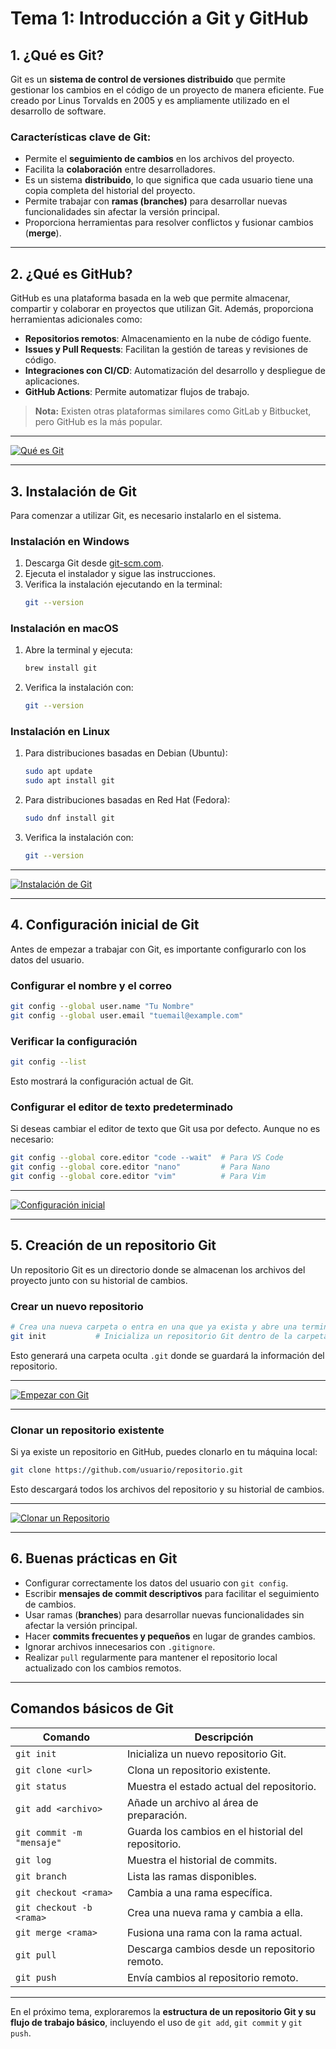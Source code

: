 # **Tema 1: Introducción a Git y GitHub**

## **1. ¿Qué es Git?**
Git es un **sistema de control de versiones distribuido** que permite gestionar los cambios en el código de un proyecto de manera eficiente. Fue creado por Linus Torvalds en 2005 y es ampliamente utilizado en el desarrollo de software.

### **Características clave de Git:**
- Permite el **seguimiento de cambios** en los archivos del proyecto.
- Facilita la **colaboración** entre desarrolladores.
- Es un sistema **distribuido**, lo que significa que cada usuario tiene una copia completa del historial del proyecto.
- Permite trabajar con **ramas (branches)** para desarrollar nuevas funcionalidades sin afectar la versión principal.
- Proporciona herramientas para resolver conflictos y fusionar cambios (**merge**).

---

## **2. ¿Qué es GitHub?**
GitHub es una plataforma basada en la web que permite almacenar, compartir y colaborar en proyectos que utilizan Git. Además, proporciona herramientas adicionales como:

- **Repositorios remotos**: Almacenamiento en la nube de código fuente.
- **Issues y Pull Requests**: Facilitan la gestión de tareas y revisiones de código.
- **Integraciones con CI/CD**: Automatización del desarrollo y despliegue de aplicaciones.
- **GitHub Actions**: Permite automatizar flujos de trabajo.

> **Nota:** Existen otras plataformas similares como GitLab y Bitbucket, pero GitHub es la más popular.

---

[![Qué es Git](https://img.youtube.com/vi/czwoCGLBv-s/0.jpg)](https://www.youtube.com/watch?v=czwoCGLBv-s&list=PLzA2VyZwsq_8nVw1G6L9PehvqSoGjTjsX)

---

## **3. Instalación de Git**
Para comenzar a utilizar Git, es necesario instalarlo en el sistema.

### **Instalación en Windows**
1. Descarga Git desde [git-scm.com](https://git-scm.com/downloads).
2. Ejecuta el instalador y sigue las instrucciones.
3. Verifica la instalación ejecutando en la terminal:
   ```bash
   git --version
   ```

### **Instalación en macOS**
1. Abre la terminal y ejecuta:
   ```bash
   brew install git
   ```
2. Verifica la instalación con:
   ```bash
   git --version
   ```

### **Instalación en Linux**
1. Para distribuciones basadas en Debian (Ubuntu):
   ```bash
   sudo apt update
   sudo apt install git
   ```
2. Para distribuciones basadas en Red Hat (Fedora):
   ```bash
   sudo dnf install git
   ```
3. Verifica la instalación con:
   ```bash
   git --version
   ```

---

[![Instalación de Git](https://img.youtube.com/vi/h5Oe4nobYnY/0.jpg)](https://www.youtube.com/watch?v=h5Oe4nobYnY&list=PLzA2VyZwsq_8nVw1G6L9PehvqSoGjTjsX)

---

## **4. Configuración inicial de Git**
Antes de empezar a trabajar con Git, es importante configurarlo con los datos del usuario.

### **Configurar el nombre y el correo**
```bash
git config --global user.name "Tu Nombre"
git config --global user.email "tuemail@example.com"
```

### **Verificar la configuración**
```bash
git config --list
```
Esto mostrará la configuración actual de Git.

### **Configurar el editor de texto predeterminado**
Si deseas cambiar el editor de texto que Git usa por defecto. Aunque no es necesario:
```bash
git config --global core.editor "code --wait"  # Para VS Code
git config --global core.editor "nano"         # Para Nano
git config --global core.editor "vim"          # Para Vim
```

---

[![Configuración inicial](https://img.youtube.com/vi/nL6asilgoes/0.jpg)](https://www.youtube.com/watch?v=nL6asilgoes&list=PLzA2VyZwsq_8nVw1G6L9PehvqSoGjTjsX)

---

## **5. Creación de un repositorio Git**
Un repositorio Git es un directorio donde se almacenan los archivos del proyecto junto con su historial de cambios.

### **Crear un nuevo repositorio**
```bash
# Crea una nueva carpeta o entra en una que ya exista y abre una terminal en ella
git init           # Inicializa un repositorio Git dentro de la carpeta
```
Esto generará una carpeta oculta `.git` donde se guardará la información del repositorio.

---

[![Empezar con Git](https://img.youtube.com/vi/U9o4_j3plCY/0.jpg)](https://www.youtube.com/watch?v=U9o4_j3plCY&list=PLzA2VyZwsq_8nVw1G6L9PehvqSoGjTjsX)

---

### **Clonar un repositorio existente**
Si ya existe un repositorio en GitHub, puedes clonarlo en tu máquina local:
```bash
git clone https://github.com/usuario/repositorio.git
```
Esto descargará todos los archivos del repositorio y su historial de cambios.

---

[![Clonar un Repositorio](https://img.youtube.com/vi/keu_wKoTw4E/0.jpg)](https://www.youtube.com/watch?v=keu_wKoTw4E&list=PLzA2VyZwsq_8nVw1G6L9PehvqSoGjTjsX)

---

## **6. Buenas prácticas en Git**
- Configurar correctamente los datos del usuario con `git config`.
- Escribir **mensajes de commit descriptivos** para facilitar el seguimiento de cambios.
- Usar ramas (**branches**) para desarrollar nuevas funcionalidades sin afectar la versión principal.
- Hacer **commits frecuentes y pequeños** en lugar de grandes cambios.
- Ignorar archivos innecesarios con `.gitignore`.
- Realizar `pull` regularmente para mantener el repositorio local actualizado con los cambios remotos.

---

## **Comandos básicos de Git**
| Comando | Descripción |
|---------|-------------|
| `git init` | Inicializa un nuevo repositorio Git. |
| `git clone <url>` | Clona un repositorio existente. |
| `git status` | Muestra el estado actual del repositorio. |
| `git add <archivo>` | Añade un archivo al área de preparación. |
| `git commit -m "mensaje"` | Guarda los cambios en el historial del repositorio. |
| `git log` | Muestra el historial de commits. |
| `git branch` | Lista las ramas disponibles. |
| `git checkout <rama>` | Cambia a una rama específica. |
| `git checkout -b <rama>` | Crea una nueva rama y cambia a ella. |
| `git merge <rama>` | Fusiona una rama con la rama actual. |
| `git pull` | Descarga cambios desde un repositorio remoto. |
| `git push` | Envía cambios al repositorio remoto. |

---

En el próximo tema, exploraremos la **estructura de un repositorio Git y su flujo de trabajo básico**, incluyendo el uso de `git add`, `git commit` y `git push`.
